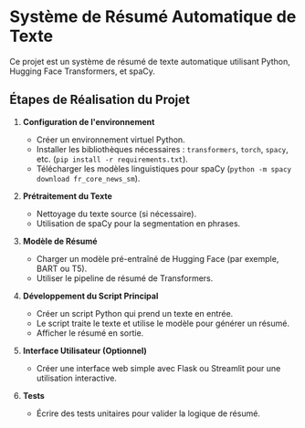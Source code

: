 # Système de Résumé Automatique de Texte

Ce projet est un système de résumé de texte automatique utilisant Python, Hugging Face Transformers, et spaCy.

## Étapes de Réalisation du Projet

1.  **Configuration de l'environnement**
    *   Créer un environnement virtuel Python.
    *   Installer les bibliothèques nécessaires : `transformers`, `torch`, `spacy`, etc. (`pip install -r requirements.txt`).
    *   Télécharger les modèles linguistiques pour spaCy (`python -m spacy download fr_core_news_sm`).

2.  **Prétraitement du Texte**
    *   Nettoyage du texte source (si nécessaire).
    *   Utilisation de spaCy pour la segmentation en phrases.

3.  **Modèle de Résumé**
    *   Charger un modèle pré-entraîné de Hugging Face (par exemple, BART ou T5).
    *   Utiliser le pipeline de résumé de Transformers.

4.  **Développement du Script Principal**
    *   Créer un script Python qui prend un texte en entrée.
    *   Le script traite le texte et utilise le modèle pour générer un résumé.
    *   Afficher le résumé en sortie.

5.  **Interface Utilisateur (Optionnel)**
    *   Créer une interface web simple avec Flask ou Streamlit pour une utilisation interactive.

6.  **Tests**
    *   Écrire des tests unitaires pour valider la logique de résumé.
